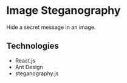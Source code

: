 # Image Steganography
Hide a secret message in an image.

## Technologies
- React.js
- Ant Design
- steganography.js
